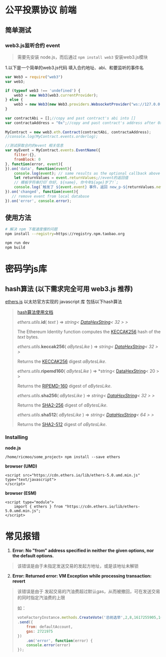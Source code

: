 # 公平投票协议 前端

## 简单测试

### web3.js监听合约 event

> 需要先安装 node.js，而后通过 `npm install web3` 安装web3.js模块

1.以下是一个简单的web3.js代码 填入合约地址、abi、和要监听的事件名

```javascript
var Web3 = require("web3")
var web3;

if (typeof web3 !== 'undefined') {
    web3 = new Web3(web3.currentProvider);
} else {
    web3 = new Web3(new Web3.providers.WebsocketProvider("ws://127.0.0.1:8545"));
}
        
var contractAbi = [];//copy and past contract's abi into []
var contractaAddress = "0x";//copy and past contract's address after 0x
        
MyContract = new web3.eth.Contract(contractAbi, contractaAddress);
//console.log(MyContract.events.orderlog);

//测试获取合约的event 相关信息
var myEvent = MyContract.events.EventName({
    filter:{},
    fromBlock: 0
}, function(error, event){
}).on('data', function(event){
    console.log(event); // same results as the optional callback above
    let returnValues = event.returnValues;//event的返回值
    // 模板字符串打印`你好, ${name}, 你今年${age}岁了!`;
    console.log(`触发了 ${event.event} 事件，返回 new_p-${returnValues.new_p}、new_g-${returnValues.new_g}、new_q-${returnValues.new_q}、new_s-${returnValues.new_s}、new_o-${returnValues.new_o}`);
}).on('changed', function(event){
   // remove event from local database
}).on('error', console.error);
```





## 使用方法

~~~bash
# 解决 npm 下载速度慢的问题
npm install --registry=https://registry.npm.taobao.org

npm run dev
npm build
~~~







# 密码学js库

## hash算法 (以下需求完全可用 web3.js 推荐)

[ethers.js](https://github.com/ethers-io/ethers.js) 以太坊官方实现的 javascript 库 包括以下hash算法

> [hash算法使用文档](https://docs.ethers.io/v5/api/utils/hashing/#utils-keccak256)
>
> *ethers*.*utils*.**id**( *text* ) ⇒ *string< [DataHexString](https://docs.ethers.io/v5/api/utils/bytes/#DataHexString)< 32 > >*
>
> The Ethereum Identity function computes the [KECCAK256](https://en.wikipedia.org/wiki/SHA-3) hash of the *text* bytes.
>
> 
>
> *ethers*.*utils*.**keccak256**( *aBytesLike* ) ⇒ *string< [DataHexString](https://docs.ethers.io/v5/api/utils/bytes/#DataHexString)< 32 > >*
>
> Returns the [KECCAK256](https://en.wikipedia.org/wiki/SHA-3) digest *aBytesLike*.
>
> 
>
> *ethers*.*utils*.**ripemd160**( *aBytesLike* ) ⇒ *string< [DataHexString](https://docs.ethers.io/v5/api/utils/bytes/#DataHexString)< 20 > >
>
> Returns the [RIPEMD-160](https://en.m.wikipedia.org/wiki/RIPEMD) digest of *aBytesLike*.
>
> 
>
> *ethers*.*utils*.**sha256**( *aBytesLike* ) ⇒ *string< [DataHexString](https://docs.ethers.io/v5/api/utils/bytes/#DataHexString)< 32 > >*
>
> Returns the [SHA2-256](https://en.wikipedia.org/wiki/SHA-2) digest of *aBytesLike*.
>
> 
>
> *ethers*.*utils*.**sha512**( *aBytesLike* ) ⇒ *string< [DataHexString](https://docs.ethers.io/v5/api/utils/bytes/#DataHexString)< 64 > >*
>
> Returns the [SHA2-512](https://en.wikipedia.org/wiki/SHA-2) digest of *aBytesLike*.

### Installing

**node.js**

```
/home/ricmoo/some_project> npm install --save ethers
```

**browser (UMD)**

```
<script src="https://cdn.ethers.io/lib/ethers-5.0.umd.min.js" type="text/javascript">
</script>
```

**browser (ESM)**

```
<script type="module">
    import { ethers } from "https://cdn.ethers.io/lib/ethers-5.0.umd.min.js";
</script>
```





# 常见报错

1. **Error: No "from" address specified in neither the given options, nor the default options.**

> 该错误是由于未指定发送交易的发起方地址，或是该地址未解锁



2. **Error: Returned error: VM Exception while processing transaction: revert**

> 该错误是由于 发起交易的汽油费超过默认gas，从而被撤回，可在发送交易的同时指定汽油费的上限
>
> 如：
>
> ~~~js
> voteFactoryInstance.methods.CreateVote('总统选举',2,8,1617255905,1617355905,1617455905,1617515905,1617555905)
> .send({
>     from: defaultAccount,
>     gas: 2721975
> }) 
>     .on('error', function(error) {
>     console.error(error)
> });
> ~~~
>
> 

